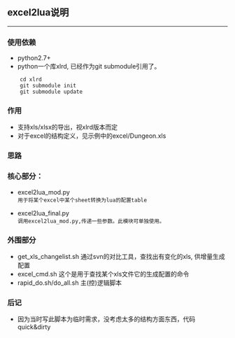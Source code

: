 ## excel2lua说明

---

### 使用依赖
* python2.7+
* python一个库xlrd, 已经作为git submodule引用了。

```
    cd xlrd
    git submodule init
    git submodule update
```

### 作用
* 支持xls/xlsx的导出，视xlrd版本而定
* 对于excel的结构定义，见示例中的excel/Dungeon.xls

### 思路

### 核心部分：
* excel2lua_mod.py  
`用于将某个excel中某个sheet转换为lua的配置table`

* excel2lua_final.py  
`调用excel2lua_mod.py,传递一些参数。此模块可单独使用。`

### 外围部分  
* get_xls_changelist.sh 通过svn的对比工具，查找出有变化的xls, 供增量生成配置 
* excel_cmd.sh 这个是用于查找某个xls文件它的生成配置的命令
* rapid_do.sh/do_all.sh 主(控)逻辑脚本


### 后记
* 因为当时写此脚本为临时需求，没考虑太多的结构方面东西，代码quick&dirty
